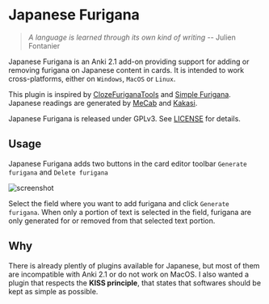 # Japanese Furigana
> _A language is learned through its own kind of writing_ -- Julien Fontanier

Japanese Furigana is an Anki 2.1 add-on providing support for adding or removing furigana on Japanese content in cards.
It is intended to work cross-platforms, either on `Windows`, `MacOS` or `Linux`.

This plugin is inspired by [ClozeFuriganaTools](https://github.com/golddranks/ClozeFuriganaTools) and [Simple Furigana](https://github.com/jcsirot/anki-simple-furigana).
Japanese readings are generated by [MeCab](https://taku910.github.io/mecab/) and [Kakasi](http://kakasi.namazu.org/index.html.en).

Japanese Furigana is released under GPLv3. See [LICENSE](LICENSE) for details.

## Usage

Japanese Furigana adds two buttons in the card editor toolbar `Generate furigana` and `Delete furigana`

![screenshot](https://user-images.githubusercontent.com/2095991/81614721-bd883880-93e0-11ea-8200-aeea2da7c5d3.png)

Select the field where you want to add furigana and click `Generate furigana`.
When only a portion of text is selected in the field, furigana are only generated for or removed from that selected text portion.

## Why

There is already plently of plugins available for Japanese, but most of them are incompatible with Anki 2.1 or do not work on MacOS.
I also wanted a plugin that respects the **KISS principle**, that states that softwares should be kept as simple as possible.

